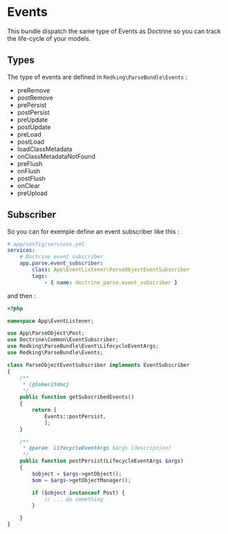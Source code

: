 # Events

This bundle dispatch the same type of Events as Doctrine so you can track the life-cycle of your models.

## Types

The type of events are defined in `Redking\ParseBundle\Events` : 

- preRemove
- postRemove
- prePersist
- postPersist
- preUpdate
- postUpdate
- preLoad
- postLoad
- loadClassMetadata
- onClassMetadataNotFound
- preFlush
- onFlush
- postFlush
- onClear
- preUpload

## Subscriber

So you can for exemple define an event subscriber like this : 

```yaml
# app/config/services.yml
services:
    # Doctrine event subscriber
    app.parse.event_subscriber:
        class: App\EventListener\ParseObjectEventSubscriber
        tags:
            - { name: doctrine_parse.event_subscriber }
```

and then : 

```php
<?php

namespace App\EventListener;

use App\ParseObject\Post;
use Doctrine\Common\EventSubscriber;
use Redking\ParseBundle\Event\LifecycleEventArgs;
use Redking\ParseBundle\Events;

class ParseObjectEventSubscriber implements EventSubscriber
{
    /**
     * {@inheritdoc}
     */
    public function getSubscribedEvents()
    {
        return [
            Events::postPersist,
            ];
    }

    /**
     * @param  LifecycleEventArgs $args [description]
     */
    public function postPersist(LifecycleEventArgs $args)
    {
        $object = $args->getObject();
        $om = $args->getObjectManager();

        if ($object instanceof Post) {
            // ... do something
        }

    }
}
```
